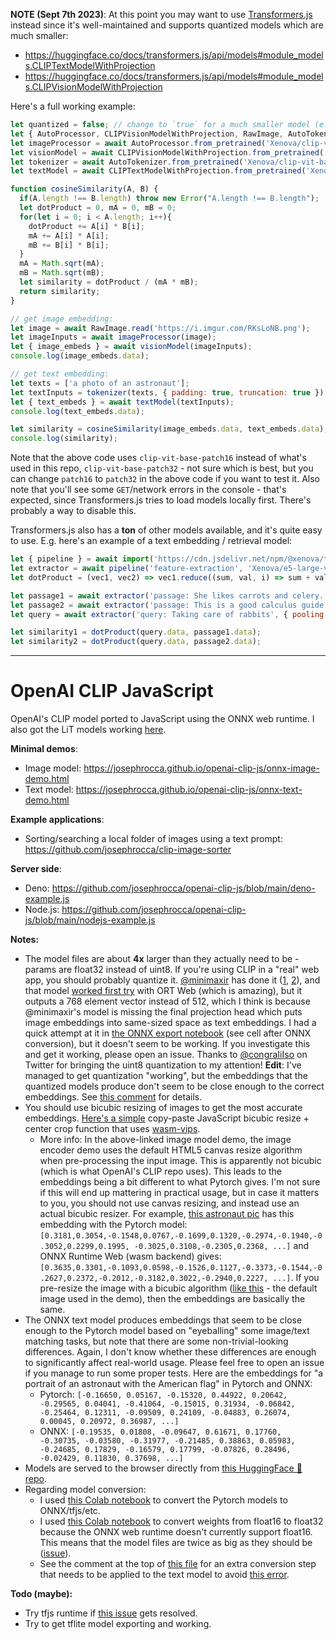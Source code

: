 **NOTE (Sept 7th 2023)**: At this point you may want to use [Transformers.js](https://github.com/xenova/transformers.js) instead since it's well-maintained and supports quantized models which are much smaller:

 * https://huggingface.co/docs/transformers.js/api/models#module_models.CLIPTextModelWithProjection
 * https://huggingface.co/docs/transformers.js/api/models#module_models.CLIPVisionModelWithProjection

Here's a full working example:
```js
let quantized = false; // change to `true` for a much smaller model (e.g. 87mb vs 345mb for image model), but lower accuracy
let { AutoProcessor, CLIPVisionModelWithProjection, RawImage, AutoTokenizer, CLIPTextModelWithProjection } = await import('https://cdn.jsdelivr.net/npm/@xenova/transformers@2.5.4/dist/transformers.min.js');
let imageProcessor = await AutoProcessor.from_pretrained('Xenova/clip-vit-base-patch16');
let visionModel = await CLIPVisionModelWithProjection.from_pretrained('Xenova/clip-vit-base-patch16', {quantized});
let tokenizer = await AutoTokenizer.from_pretrained('Xenova/clip-vit-base-patch16');
let textModel = await CLIPTextModelWithProjection.from_pretrained('Xenova/clip-vit-base-patch16', {quantized});

function cosineSimilarity(A, B) {
  if(A.length !== B.length) throw new Error("A.length !== B.length");
  let dotProduct = 0, mA = 0, mB = 0;
  for(let i = 0; i < A.length; i++){
    dotProduct += A[i] * B[i];
    mA += A[i] * A[i];
    mB += B[i] * B[i];
  }
  mA = Math.sqrt(mA);
  mB = Math.sqrt(mB);
  let similarity = dotProduct / (mA * mB);
  return similarity;
}

// get image embedding:
let image = await RawImage.read('https://i.imgur.com/RKsLoNB.png');
let imageInputs = await imageProcessor(image);
let { image_embeds } = await visionModel(imageInputs);
console.log(image_embeds.data);

// get text embedding:
let texts = ['a photo of an astronaut'];
let textInputs = tokenizer(texts, { padding: true, truncation: true });
let { text_embeds } = await textModel(textInputs);
console.log(text_embeds.data);

let similarity = cosineSimilarity(image_embeds.data, text_embeds.data);
console.log(similarity);
```
Note that the above code uses `clip-vit-base-patch16` instead of what's used in this repo, `clip-vit-base-patch32` - not sure which is best, but you can change `patch16` to `patch32` in the above code if you want to test it. Also note that you'll see some `GET`/network errors in the console - that's expected, since Transformers.js tries to load models locally first. There's probably a way to disable this.

Transformers.js also has a **ton** of other models available, and it's quite easy to use. E.g. here's an example of a text embedding / retrieval model:
```js
let { pipeline } = await import('https://cdn.jsdelivr.net/npm/@xenova/transformers@2.5.4/dist/transformers.min.js');
let extractor = await pipeline('feature-extraction', 'Xenova/e5-large-v2');
let dotProduct = (vec1, vec2) => vec1.reduce((sum, val, i) => sum + val * vec2[i], 0);

let passage1 = await extractor('passage: She likes carrots and celery.', { pooling: 'mean', normalize: true });
let passage2 = await extractor('passage: This is a good calculus guide.', { pooling: 'mean', normalize: true });
let query = await extractor('query: Taking care of rabbits', { pooling: 'mean', normalize: true });

let similarity1 = dotProduct(query.data, passage1.data);
let similarity2 = dotProduct(query.data, passage2.data);
```

---

# OpenAI CLIP JavaScript
OpenAI's CLIP model ported to JavaScript using the ONNX web runtime. I also got the LiT models working [here](https://github.com/josephrocca/lit-encoder-js).

**Minimal demos**:
* Image model: https://josephrocca.github.io/openai-clip-js/onnx-image-demo.html
* Text model: https://josephrocca.github.io/openai-clip-js/onnx-text-demo.html

**Example applications**:
* Sorting/searching a local folder of images using a text prompt: https://github.com/josephrocca/clip-image-sorter

**Server side**:
* Deno: https://github.com/josephrocca/openai-clip-js/blob/main/deno-example.js
* Node.js: https://github.com/josephrocca/openai-clip-js/blob/main/nodejs-example.js

**Notes:**

* The model files are about **4x** larger than they actually need to be - params are float32 instead of uint8. If you're using CLIP in a "real" web app, you should probably quantize it. [@minimaxir](https://github.com/minimaxir) has done it ([1](https://github.com/minimaxir/imgbeddings/blob/36fb4d7ac6b82694d109cef6f887d4cb9c49da0f/imgbeddings/models.py#L94), [2](https://huggingface.co/minimaxir/imgbeddings/blob/main/patch32_v1.onnx)), and that model [worked first try](https://jsbin.com/nupehazaju/edit?html,output) with ORT Web (which is amazing), but it outputs a 768 element vector instead of 512, which I think is because @minimaxir's model is missing the final projection head which puts image embeddings into same-sized space as text embeddings. I had a quick attempt at it in [the ONNX export notebook](https://colab.research.google.com/github/josephrocca/openai-clip-js/blob/main/Export_CLIP_to_ONNX_tflite_tfjs_tf_saved_model.ipynb) (see cell after ONNX conversion), but it doesn't seem to be working. If you investigate this and get it working, please open an issue. Thanks to [@congraIiIso](https://twitter.com/congraIiIso) on Twitter for bringing the uint8 quantization to my attention! **Edit**: I've managed to get quantization "working", but the embeddings that the quantized models produce don't seem to be close enough to the correct embeddings. See [this comment](https://github.com/josephrocca/openai-clip-js/issues/3#issuecomment-1221482824) for details.
* You should use bicubic resizing of images to get the most accurate embeddings. [Here's a simple](https://gist.github.com/josephrocca/d97e0532f34e1205f4006d45ca909024) copy-paste JavaScript bicubic resize + center crop function that uses [wasm-vips](https://github.com/kleisauke/wasm-vips).
  * More info: In the above-linked image model demo, the image encoder demo uses the default HTML5 canvas resize algorithm when pre-processing the input image. This is apparently not bicubic (which is what OpenAI's CLIP repo uses). This leads to the embeddings being a bit different to what Pytorch gives. I'm not sure if this will end up mattering in practical usage, but in case it matters to you, you should not use canvas resizing, and instead use an actual bicubic resizer. For example, [this astronaut pic](https://i.imgur.com/ec4Ao4s.png) has this embedding with the Pytorch model: `[0.3181,0.3054,-0.1548,0.0767,-0.1699,0.1320,-0.2974,-0.1940,-0.3052,0.2299,0.1995, -0.3025,0.3108,-0.2305,0.2368, ...]` and ONNX Runtime Web (wasm backend) gives: `[0.3635,0.3301,-0.1093,0.0598,-0.1526,0.1127,-0.3373,-0.1544,-0.2627,0.2372,-0.2012,-0.3182,0.3022,-0.2940,0.2227, ...]`. If you pre-resize the image with a bicubic algorithm ([like this](https://i.imgur.com/RKsLoNB.png) - the default image used in the demo), then the embeddings are basically the same.
* The ONNX text model produces embeddings that seem to be close enough to the Pytorch model based on "eyeballing" some image/text matching tasks, but note that there are some non-trivial-looking differences. Again, I don't know whether these differences are enough to significantly affect real-world usage. Please feel free to open an issue if you manage to run some proper tests. Here are the embeddings for "a portrait of an astronaut with the American flag" in Pytorch and ONNX:
  * Pytorch: `[-0.16650, 0.05167, -0.15320, 0.44922, 0.20642, -0.29565, 0.04041, -0.41064, -0.15015, 0.31934, -0.06842, -0.25464, 0.12311, -0.09509, 0.24109, -0.04883, 0.26074, 0.00045, 0.20972, 0.36987, ...]`
  * ONNX: `[-0.19535, 0.01808, -0.09647, 0.61671, 0.17760, -0.30735, -0.03580, -0.31977, -0.21485, 0.38863, 0.05983, -0.24685, 0.17829, -0.16579, 0.17799, -0.07826, 0.28496, -0.02429, 0.11830, 0.37698, ...]`
* Models are served to the browser directly from [this HuggingFace 🤗 repo](https://huggingface.co/rocca/openai-clip-js/tree/main).
* Regarding model conversion:
  * I used [this Colab notebook](https://colab.research.google.com/github/josephrocca/openai-clip-js/blob/main/Export_CLIP_to_ONNX_tflite_tfjs_tf_saved_model.ipynb) to convert the Pytorch models to ONNX/tfjs/etc.
  * I used [this Colab notebook](https://colab.research.google.com/github/josephrocca/openai-clip-js/blob/main/ONNX_float16_to_float32.ipynb) to convert weights from float16 to float32 because the ONNX web runtime doesn't currently support float16. This means that the model files are twice as big as they should be ([issue](https://github.com/microsoft/onnxruntime/issues/9758)).
  * See the comment at the top of [this file](https://github.com/josephrocca/onnx-typecast/blob/master/fix-clip-text-vit-32-float32---scratch.py) for an extra conversion step that needs to be applied to the text model to avoid [this error](https://github.com/microsoft/onnxruntime/issues/9760#issue-1053052192). 


**Todo (maybe):**
* Try tfjs runtime if [this issue](https://github.com/tensorflow/tfjs/issues/5847) gets resolved.
* Try to get tflite model exporting and working.
